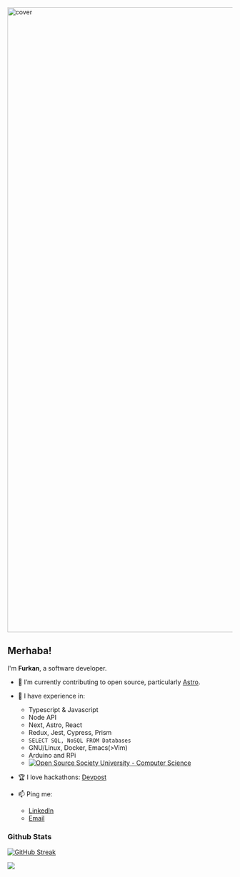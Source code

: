 <img alt="cover" src="https://media.giphy.com/media/NNG238baXWvFcbHRdX/giphy.gif" width="1400px" />


## Merhaba!

I'm **Furkan**, a software developer.

- 🔭 I’m currently contributing to open source, particularly [Astro](https://github.com/withastro/astro).

- 🧠 I have experience in:
  - Typescript & Javascript
  - Node API
  - Next, Astro, React
  - Redux, Jest, Cypress, Prism
  - `SELECT SQL, NoSQL FROM Databases`
  - GNU/Linux, Docker, Emacs(>Vim)
  - Arduino and RPi
  - [![Open Source Society University - Computer Science](https://img.shields.io/badge/OSSU-computer--science-blue.svg)](https://github.com/ossu/computer-science)

- 🏆 I love hackathons: [Devpost](https://devpost.com/log101)

- 📫 Ping me:
  - [LinkedIn](https://www.linkedin.com/in/furkan-erdem-506548218/)
  - [Email](mailto:ffrknerdm@gmail.com)
  
### Github Stats
  
[![GitHub Streak](https://github-readme-streak-stats.herokuapp.com?user=log101&border_radius=8&mode=weekly&card_width=500)](https://git.io/streak-stats)

![](https://github-profile-summary-cards.vercel.app/api/cards/profile-details?username=log101&theme=github)
